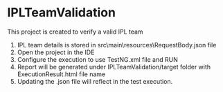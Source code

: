 # IPLTeamValidation

This project is created to verify a valid IPL team

1. IPL team details is stored in src\main\resources\RequestBody.json file
2. Open the project in the IDE
3. Configure the execution to use TestNG.xml file and RUN
4. Report will be generated under IPLTeamValidation/target folder with ExecutionResult.html file name
5. Updating the .json file will reflect in the test execution.
